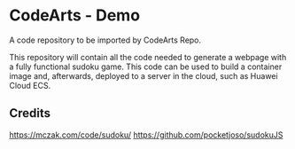 # CodeArts - Demo

A code repository to be imported by CodeArts Repo. 

This repository will contain all the code needed to generate a webpage with a fully functional sudoku game.
This code can be used to build a container image and, afterwards, deployed to a server in the cloud, such as Huawei Cloud ECS.

## Credits

https://mczak.com/code/sudoku/
https://github.com/pocketjoso/sudokuJS
